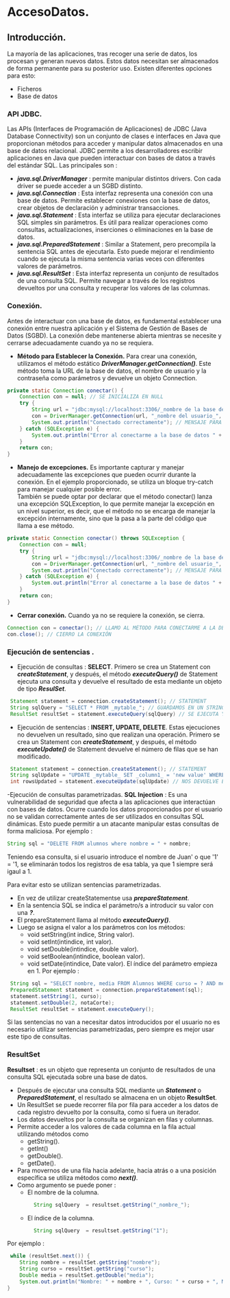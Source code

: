 # AccesoDatos.
## Introducción.
La mayoría de las aplicaciones, tras recoger una serie de datos, los procesan y generan nuevos datos. Estos datos necesitan ser almacenados de forma permanente para su posterior uso. Existen diferentes opciones para esto:
 - Ficheros
 - Base de datos

### API JDBC.
Las APIs (Interfaces de Programación de Aplicaciones) de JDBC (Java Database Connectivity) son un conjunto de clases e interfaces en Java que proporcionan métodos para acceder y manipular datos almacenados en una base de datos relacional. JDBC permite a los desarrolladores escribir aplicaciones en Java que pueden interactuar con bases de datos a través del estándar SQL. Las principales son :
 - _**java.sql.DriverManager**_ : permite manipular distintos drivers. Con cada driver se puede acceder a un SGBD distinto.
 - _**java.sql.Connection**_ : Esta interfaz representa una conexión con una base de datos. Permite establecer conexiones con la base de datos, crear objetos de declaración y administrar transacciones.
 - _**java.sql.Statement**_ : Esta interfaz se utiliza para ejecutar declaraciones SQL simples sin parámetros. Es útil para realizar operaciones como consultas, actualizaciones, inserciones o eliminaciones en la base de datos.
 - _**java.sql.PreparedStatement**_ : Similar a Statement, pero precompila la sentencia SQL antes de ejecutarla. Esto puede mejorar el rendimiento cuando se ejecuta la misma sentencia varias veces con diferentes valores de parámetros.
 - _**java.sql.ResultSet**_ : Esta interfaz representa un conjunto de resultados de una consulta SQL. Permite navegar a través de los registros devueltos por una consulta y recuperar los valores de las columnas.

### Conexión.
Antes de interactuar con una base de datos, es fundamental establecer una conexión entre nuestra aplicación y el Sistema de Gestión de Bases de Datos (SGBD). La conexión debe mantenerse abierta mientras se necesite y cerrarse adecuadamente cuando ya no se requiera.
- **Método para Establecer la Conexión.**
Para crear una conexión, utilizamos el método estático _**DriverManager.getConnection()**_. Este método toma la URL de la base de datos, el nombre de usuario y la contraseña como parámetros y devuelve un objeto Connection.
```java
private static Connection conectar() { 
    Connection con = null; // SE INICIALIZA EN NULL
    try {
        String url = "jdbc:mysql://localhost:3306/_nombre de la base de datos_";
        con = DriverManager.getConnection(url, "_nombre del usuario_", "_contraseña del usuario_");
        System.out.println("Conectado correctamente"); // MENSAJE PARA CONFIRMAR QUE SE HA CONECTADO CORRECTAMENTE
    } catch (SQLException e) {
        System.out.println("Error al conectarme a la base de datos " + e);
    }
    return con;
}
```

- **Manejo de excepciones.**
Es importante capturar y manejar adecuadamente las excepciones que pueden ocurrir durante la conexión. En el ejemplo proporcionado, se utiliza un bloque try-catch para manejar cualquier posible error. <br>
También se puede optar por declarar que el método conectar() lanza una excepción SQLException, lo que permite manejar la excepción en un nivel superior, es decir, que el método no se encarga de manejar la excepción internamente, sino que la pasa a la parte del código que llama a ese método.
```java
private static Connection conectar() throws SQLException { 
    Connection con = null;
    try {
        String url = "jdbc:mysql://localhost:3306/_nombre de la base de datos_";
        con = DriverManager.getConnection(url, "_nombre del usuario_", "_contraseña del usuario_");
        System.out.println("Conectado correctamente"); // MENSAJE PARA CONFIRMAR QUE SE HA CONECTADO CORRECTAMENTE
    } catch (SQLException e) {
        System.out.println("Error al conectarme a la base de datos " + e);
    }
    return con;
}
```
- **Cerrar conexión.**
Cuando ya no se requiere la conexión, se cierra.
```java
Connection con = conectar(); // LLAMO AL MÉTODO PARA CONECTARME A LA DB
con.close(); // CIERRO LA CONEXIÓN 
```

### Ejecución de sentencias  .
- Ejecución de consultas : **SELECT**.
Primero se crea un Statement con _**createStatement**_, y después, el método _**executeQuery()**_ de Statement ejecuta una consulta y devuelve el resultado de esta mediante un objeto de tipo _**ResulSet**_.
```java
 Statement statement = connection.createStatement(); // STATEMENT
 String sqlQuery = "SELECT * FROM _mytable_"; // GUARDAMOS EN UN STRING LA CONSULTA QUE QUEREMOS HACER
 ResultSet resultSet = statement.executeQuery(sqlQuery) // SE EJECUTA Y DEVUELVE LA CONSULTA 
```
- Ejecución de sentencias : **INSERT, UPDATE, DELETE**.
Estas ejecuciones no devuelven un resultado, sino que realizan una operación.
Primero se crea un Statement con _**createStatement**_, y después, el método _**executeUpdate()**_ de Statement devuelve el número de filas que se han modificado.
```java
 Statement statement = connection.createStatement(); // STATEMENT
 String sqlUpdate = "UPDATE _mytable_ SET _column1_ = 'new value' WHERE _id_ = 1";
 int rowsUpdated = statement.executeUpdate(sqlUpdate) // NOS DEVUELVE EL NUMERO DE FILAS QUE HAN SIDO MODIFICADAS
```
-Ejecución de consultas parametrizadas. 
**SQL Injection** : Es una vulnerabilidad de seguridad que afecta a las aplicaciones que interactúan con bases de datos. Ocurre cuando los datos proporcionados por el usuario no se validan correctamente antes de ser utilizados en consultas SQL dinámicas. Esto puede permitir a un atacante manipular estas consultas de forma maliciosa.
Por ejemplo :
```java
String sql = "DELETE FROM alumnos where nombre = " + nombre;
```
Teniendo esa consulta, si el usuario introduce el nombre de Juan' o que '1' = '1, se eliminarán todos los registros de esa tabla, ya que 1 siempre será igaul a 1.

Para evitar esto se utilizan sentencias parametrizadas.
 - En vez de utilizar createStatementse usa _**prepareStatement**_.
 - En la sentencia SQL se indica el parámetro/s a introducir su valor con una _**?**_.
 - El prepareStatement llama al método _**executeQuery()**_.
 - Luego se asigna el valor a los parámetros con los métodos:
    * void setString(int indice, String valor).
    * void setInt(intindice, int valor).
    * void setDouble(intindice, double valor).
    * void setBoolean(intindice, boolean valor).
    * void setDate(intindice, Date valor).
 El índice del parámetro empieza en 1.
Por ejemplo :
```java
 String sql = "SELECT nombre, media FROM Alumnos WHERE curso = ? AND media > ?";
 PreparedStatement statement = connection.prepareStatement(sql);
 statement.setString(1, curso);
 statement.setDouble(2, notaCorte);
 ResultSet resultSet = statement.executeQuery();
```
Si las sentencias no van a necesitar datos introducidos por el usuario no es necesario utilizar sentencias parametrizadas, pero siempre es mejor usar este tipo de consultas.

### ResultSet
**Resultset** : es un objeto que representa un conjunto de resultados de una consulta SQL ejecutada sobre una base de datos.
 - Después de ejecutar una consulta SQL mediante un _**Statement**_ o _**PreparedStatement**_, el resultado se almacena en un objeto **ResultSet**.
 - Un ResultSet se puede recorrer fila por fila para acceder a los datos de cada registro devuelto por la consulta, como si fuera un iterador.
 - Los datos devueltos por la consulta se organizan en filas y columnas.
 - Permite acceder a los valores de cada columna en la fila actual utilizando métodos como
    * getString().
    * getInt()
    * getDouble().
    * getDate().
- Para movernos de una fila hacia adelante, hacia atrás o a una posición específica se utiliza métodos como _**next()**_.
- Como argumento se puede poner :
   * El nombre de la columna.
      ```java
        String sqlQuery  = resultset.getString("_nombre_");
      ```
   * El índice de la columna.
     ```java
       String sqlQuery  = resultset.getString("1");
     ```
Por ejemplo :
```java
 while (resultSet.next()) {
    String nombre = resultSet.getString("nombre");
    String curso = resultSet.getString("curso");
    Double media = resultSet.getDouble("media");
    System.out.println("Nombre: " + nombre + ", Curso: " + curso + ", Media: " + media);
}
```
